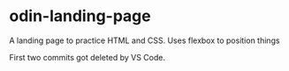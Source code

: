 # odin-landing-page
A landing page to practice HTML and CSS. Uses flexbox to position things

First two commits got deleted by VS Code. 

